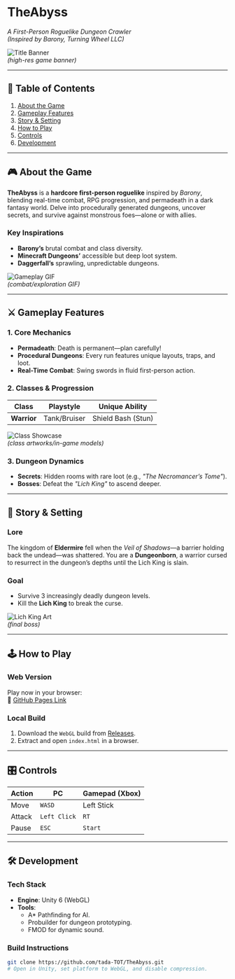 # **TheAbyss**  
*A First-Person Roguelike Dungeon Crawler*  
*(Inspired by Barony, Turning Wheel LLC)*  

![Title Banner](./placeholder_title_banner.png)  
*(high-res game banner)*  

---

## **📖 Table of Contents**  
1. [About the Game](#-about-the-game)  
2. [Gameplay Features](#-gameplay-features)  
3. [Story & Setting](#-story--setting)  
4. [How to Play](#-how-to-play)  
5. [Controls](#-controls)  
6. [Development](#-development)  

---

## **🎮 About the Game**  
**TheAbyss** is a **hardcore first-person roguelike** inspired by *Barony*, blending real-time combat, RPG progression, and permadeath in a dark fantasy world. Delve into procedurally generated dungeons, uncover secrets, and survive against monstrous foes—alone or with allies.  

### **Key Inspirations**  
- **Barony’s** brutal combat and class diversity.  
- **Minecraft Dungeons’** accessible but deep loot system.  
- **Daggerfall’s** sprawling, unpredictable dungeons.  

![Gameplay GIF](./placeholder_gameplay.gif)  
*(combat/exploration GIF)*  

---

## **⚔️ Gameplay Features**  

### **1. Core Mechanics**  
- **Permadeath**: Death is permanent—plan carefully!  
- **Procedural Dungeons**: Every run features unique layouts, traps, and loot.  
- **Real-Time Combat**: Swing swords in fluid first-person action.  

### **2. Classes & Progression**  
| Class       | Playstyle          | Unique Ability       |  
|-------------|--------------------|----------------------|  
| **Warrior** | Tank/Bruiser       | Shield Bash (Stun)   |  

![Class Showcase](./placeholder_classes.png)  
*(class artworks/in-game models)*  

### **3. Dungeon Dynamics**  
- **Secrets**: Hidden rooms with rare loot (e.g., *"The Necromancer’s Tome"*).  
- **Bosses**: Defeat the *"Lich King"* to ascend deeper.  

---

## **📜 Story & Setting**  
### **Lore**  
The kingdom of **Eldermire** fell when the *Veil of Shadows*—a barrier holding back the undead—was shattered. You are a **Dungeonborn**, a warrior cursed to resurrect in the dungeon’s depths until the Lich King is slain.  

### **Goal**  
- Survive 3 increasingly deadly dungeon levels.  
- Kill the **Lich King** to break the curse.

![Lich King Art](./placeholder_boss.png)  
*(final boss)*  

---

## **🕹️ How to Play**  
### **Web Version**  
Play now in your browser:  
🔗 [GitHub Pages Link](https://tada-TOT.github.io/TheAbyss)  

### **Local Build**  
1. Download the `WebGL` build from [Releases](https://github.com/tada-TOT/TheAbyss/releases).  
2. Extract and open `index.html` in a browser.  

---

## **🎛️ Controls**  
| Action          | PC               | Gamepad (Xbox)       |  
|----------------|------------------|----------------------|  
| Move           | `WASD`           | Left Stick           |  
| Attack         | `Left Click`     | `RT`                 |  
| Pause          | `ESC`            | `Start`              |  

---

## **🛠️ Development**  
### **Tech Stack**  
- **Engine**: Unity 6 (WebGL)  
- **Tools**:  
  - A* Pathfinding for AI.  
  - Probuilder for dungeon prototyping.  
  - FMOD for dynamic sound.  

### **Build Instructions**  
```sh
git clone https://github.com/tada-TOT/TheAbyss.git
# Open in Unity, set platform to WebGL, and disable compression.

